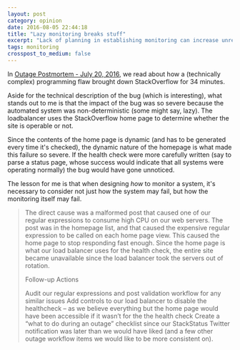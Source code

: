```yaml
---
layout: post
category: opinion
date: 2016-08-05 22:44:18
title: "Lazy monitoring breaks stuff"
excerpt: "Lack of planning in establishing monitoring can increase unreliability"
tags: monitoring
crosspost_to_medium: false
---
```


In [Outage Postmortem - July 20, 2016](http://stackstatus.net/post/147710624694/outage-postmortem-july-20-2016), we read about how a (technically complex) programming flaw brought down StackOverflow for 34 minutes.  

Aside for the technical description of the bug (which is interesting), what stands out to me is that the impact of the bug was so severe because the automated system was non-deterministic (some might say, lazy). The loadbalancer uses the StackOverflow home page to determine whether the site is operable or not.

Since the contents of the home page is dynamic (and has to be generated every time it's checked), the dynamic nature of the homepage is what made this failure so severe. If the health check were more carefully written (say to parse a status page, whose success would indicate that all systems were operating normally) the bug would have gone unnoticed.

The lesson for me is that when designing *how* to monitor a system, it's necessary to consider not just how the system may fail, but how the monitoring itself may fail.

> The direct cause was a malformed post that caused one of our regular expressions to consume high CPU on our web servers. The post was in the homepage list, and that caused the expensive regular expression to be called on each home page view. This caused the home page to stop responding fast enough. Since the home page is what our load balancer uses for the health check, the entire site became unavailable since the load balancer took the servers out of rotation.
>
> Follow-up Actions
>
> Audit our regular expressions and post validation workflow for any similar issues
> Add controls to our load balancer to disable the healthcheck – as we believe everything but the home page would have been accessible if it wasn’t for the the health check
> Create a “what to do during an outage” checklist since our StackStatus Twitter notification was later than we would have liked (and a few other outage workflow items we would like to be more consistent on).

​
